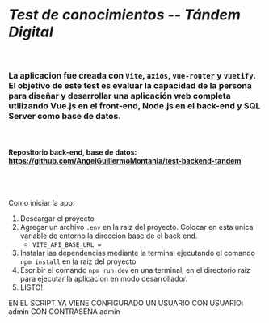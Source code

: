 # ***Test de conocimientos -- Tándem Digital***

<br>

### La aplicacion fue creada con `Vite`, `axios`, `vue-router` y `vuetify`. El objetivo de este test es evaluar la capacidad de la persona para diseñar y desarrollar una aplicación web completa utilizando Vue.js en el front-end, Node.js en el back-end y SQL Server como base de datos.

<br>

#### Repositorio back-end, base de datos: https://github.com/AngelGuillermoMontania/test-backend-tandem

<br>
<br>

Como iniciar la app:

1. Descargar el proyecto
3. Agregar un archivo `.env` en la raiz del proyecto. Colocar en esta unica variable de entorno la direccion base de el back end.
    - `VITE_API_BASE_URL = `
2. Instalar las dependencias mediante la terminal ejecutando el comando `npm install` en la raiz del proyecto
4. Escribir el comando `npm run dev` en una terminal, en el directorio raiz para ejecutar la aplicacion en modo desarrollador.
5. LISTO!

EN EL SCRIPT YA VIENE CONFIGURADO UN USUARIO CON USUARIO: admin CON CONTRASEÑA admin
